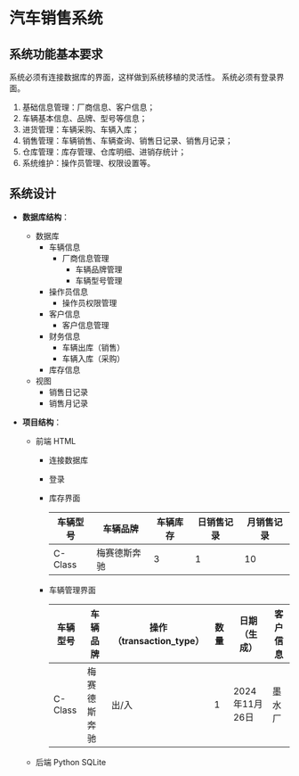 # 汽车销售系统

## 系统功能基本要求

系统必须有连接数据库的界面，这样做到系统移植的灵活性。
系统必须有登录界面。

1. 基础信息管理：厂商信息、客户信息；
2. 车辆基本信息、品牌、型号等信息；
3. 进货管理：车辆采购、车辆入库；
4. 销售管理：车辆销售、车辆查询、销售日记录、销售月记录；
5. 仓库管理：库存管理、仓库明细、进销存统计；
6. 系统维护：操作员管理、权限设置等。

## 系统设计

- **数据库结构**：
  - 数据库
    - 车辆信息
      - 厂商信息管理
        - 车辆品牌管理
        - 车辆型号管理
    - 操作员信息
      - 操作员权限管理
    - 客户信息
      - 客户信息管理
    - 财务信息
      - 车辆出库（销售）
      - 车辆入库（采购）
    - 库存信息
  - 视图
    - 销售日记录
    - 销售月记录

- **项目结构**：
  - 前端
    HTML
    - 连接数据库
    - 登录
    - 库存界面

      | 车辆型号 | 车辆品牌 | 车辆库存 | 日销售记录 | 月销售记录 |
      | ------- | ------- | -------- | -------- | -------- |
      | C-Class | 梅赛德斯奔驰 | 3 | 1 | 10 |

    - 车辆管理界面

      | 车辆型号 | 车辆品牌 | 操作（transaction_type） | 数量 | 日期（生成） | 客户信息 |
      | ------- | ------ | ----------------------- | ---- | --------- | ------- |
      | C-Class | 梅赛德斯奔驰 | 出/入 | 1 | 2024年11月26日 | 墨水厂 |

  - 后端
    Python
    SQLite
